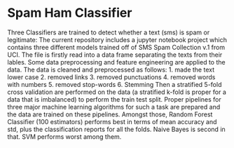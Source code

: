 # Spam Ham Classifier
 Three Classifiers are trained to detect whether a text (sms) is spam or legitimate:
The current repository includes a jupyter notebook project which contains three different models trained off of SMS Spam Collection v.1 from UCI.
The file is firstly read into a data frame separating the texts from their lables. 
Some data preprocessing and feature engineering are applied to the data.
The data is cleaned and preprocessed as follows:
    1. made the text lower case
    2. removed links
    3. removed punctuations
    4. removed words with numbers
    5. removed stop-words
    6. Stemming
Then a stratified 5-fold cross validation are performed on the data (a stratified k-fold is proper for a data that is imbalanced) to perform the train test split.
Proper pipelines for three major machine learning algorithms for such a task are prepared and the data are trained on these pipelines.
Amongst those, Random Forest Classifier (100 estimators) performs best in terms of mean accuracy and std, plus the classification reports for all the folds. Naive Bayes is second in that. SVM performs worst among them.
